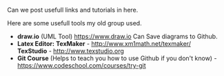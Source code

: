 Can we post usefull links and tutorials in here.

Here are some usefull tools my old group used.
* <b>draw.io</b> (UML Tool) https://www.draw.io Can Save diagrams to Github.
* <b>Latex Editor:</b>
 **TexMaker** - http://www.xm1math.net/texmaker/  
 **TexStudio** - http://www.texstudio.org 
 * <b>Git Course</b> (Helps to teach you how to use Github if you don't know) - https://www.codeschool.com/courses/try-git
